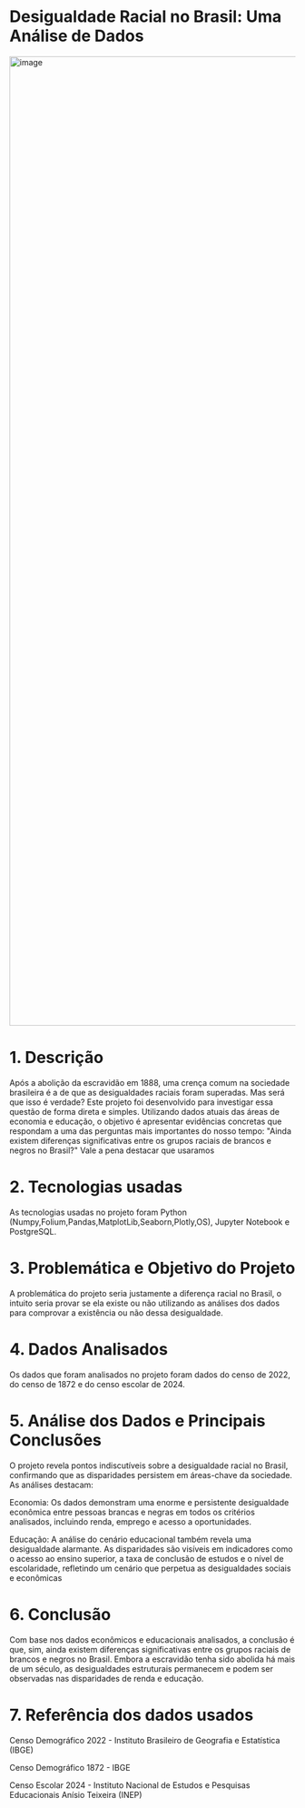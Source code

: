 # Desigualdade Racial no Brasil: Uma Análise de Dados

<img width="2560" height="1707" alt="image" src="https://github.com/user-attachments/assets/e4539cff-988b-4645-8a05-61a987eab984" />

# 1. Descrição

Após a abolição da escravidão em 1888, uma crença comum na sociedade brasileira é a de que as desigualdades raciais foram superadas. Mas será que isso é verdade? Este projeto foi desenvolvido para investigar essa questão de forma direta e simples.
Utilizando dados atuais das áreas de economia e educação, o objetivo é apresentar evidências concretas que respondam a uma das perguntas mais importantes do nosso tempo: "Ainda existem diferenças significativas entre os grupos raciais de brancos e negros no Brasil?"
Vale a pena destacar que usaramos 


# 2. Tecnologias usadas

As tecnologias usadas no projeto foram Python (Numpy,Folium,Pandas,MatplotLib,Seaborn,Plotly,OS), Jupyter Notebook e PostgreSQL.

# 3. Problemática e Objetivo do Projeto 

A problemática do projeto seria justamente a diferença racial no Brasil, o intuito seria provar se ela existe ou não utilizando as análises dos dados para comprovar a existência ou não dessa desigualdade.

# 4. Dados Analisados

Os dados que foram analisados no projeto foram dados do censo de 2022, do censo de 1872 e do censo escolar de 2024.

# 5. Análise dos Dados e Principais Conclusões

O projeto revela pontos indiscutíveis sobre a desigualdade racial no Brasil, confirmando que as disparidades persistem em áreas-chave da sociedade. As análises destacam:

Economia: Os dados demonstram uma enorme e persistente desigualdade econômica entre pessoas brancas e negras em todos os critérios analisados, incluindo renda, emprego e acesso a oportunidades.

Educação: A análise do cenário educacional também revela uma desigualdade alarmante. As disparidades são visíveis em indicadores como o acesso ao ensino superior, a taxa de conclusão de estudos e o nível de escolaridade, refletindo um cenário que perpetua as desigualdades sociais e econômicas

# 6. Conclusão

Com base nos dados econômicos e educacionais analisados, a conclusão é que, sim, ainda existem diferenças significativas entre os grupos raciais de brancos e negros no Brasil. Embora a escravidão tenha sido abolida há mais de um século, as desigualdades estruturais permanecem e podem ser observadas nas disparidades de renda e educação.

# 7. Referência dos dados usados

Censo Demográfico 2022 - Instituto Brasileiro de Geografia e Estatística (IBGE)

Censo Demográfico 1872 - IBGE

Censo Escolar 2024 - Instituto Nacional de Estudos e Pesquisas Educacionais Anísio Teixeira (INEP)



